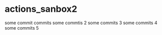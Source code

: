 # actions_sanbox2

some commit commits
some commtis 2
some commits 3
some commits 4
some commits 5


